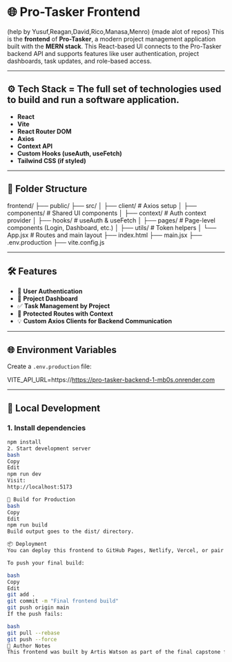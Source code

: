 # 🌐 Pro-Tasker Frontend
(help by Yusuf,Reagan,David,Rico,Manasa,Menro)
{made alot of repos}
This is the **frontend** of **Pro-Tasker**, a modern project management application built with the **MERN stack**. This React-based UI connects to the Pro-Tasker backend API and supports features like user authentication, project dashboards, task updates, and role-based access.

---

## ⚙️ Tech Stack = The full set of technologies used to build and run a software application.

- **React**
- **Vite**
- **React Router DOM**
- **Axios**
- **Context API**
- **Custom Hooks (useAuth, useFetch)**
- **Tailwind CSS (if styled)**

---

## 📁 Folder Structure

frontend/
├── public/
├── src/
│ ├── client/ # Axios setup
│ ├── components/ # Shared UI components
│ ├── context/ # Auth context provider
│ ├── hooks/ # useAuth & useFetch
│ ├── pages/ # Page-level components (Login, Dashboard, etc.)
│ ├── utils/ # Token helpers
│ └── App.jsx # Routes and main layout
├── index.html
├── main.jsx
├── .env.production
├── vite.config.js


---

## 🛠️ Features

- 🔐 **User Authentication**
- 📁 **Project Dashboard**
- ✅ **Task Management by Project**
- 🔄 **Protected Routes with Context**
- 💡 **Custom Axios Clients for Backend Communication**

---

## 🌐 Environment Variables

Create a `.env.production` file:

VITE_API_URL=https://https://pro-tasker-backend-1-mb0s.onrender.com


---

## 🧪 Local Development

### 1. Install dependencies

```bash
npm install
2. Start development server
bash
Copy
Edit
npm run dev
Visit:
http://localhost:5173

🚀 Build for Production
bash
Copy
Edit
npm run build
Build output goes to the dist/ directory.

📦 Deployment
You can deploy this frontend to GitHub Pages, Netlify, Vercel, or pair it with your backend deployment on Render or Heroku.

To push your final build:

bash
Copy
Edit
git add .
git commit -m "Final frontend build"
git push origin main
If the push fails:

bash
git pull --rebase
git push --force
🧠 Author Notes
This frontend was built by Artis Watson as part of the final capstone for a full-stack MERN bootcamp. It demonstrates real-world architecture, client-server communication, and secure React app development.
